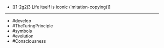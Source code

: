 - [[1-2g2j3 Life itself is iconic (imitation-copying)]]
---
- #develop
- #TheTuringPrinciple
- #symbols
- #evolution
- #Consciousness

